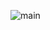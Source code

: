 ![main](https://github.com/MerveAltnsk/React_Native_app-To_do_List-/assets/53054140/5317ef7e-d662-49bd-bbbb-070d6556ad54)
